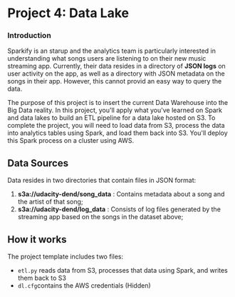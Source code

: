 # Project 4: Data Lake


### Introduction 
Sparkify is an starup and the analytics team is particularly interested in understanding what songs users are listening to on their new music streaming app. Currently, their data resides in a directory of **JSON logs** on user activity on the app, as well as a directory with JSON metadata on the songs in their app. However, this cannot provid an easy way to query the data.

The purpose of this project is to insert the current Data Warehouse into the Big Data reality.
In this project, you'll apply what you've learned on Spark and data lakes to build an ETL pipeline for a data lake hosted on S3. To complete the project, you will need to load data from S3, process the data into analytics tables using Spark, and load them back into S3. You'll deploy this Spark process on a cluster using AWS.

## Data Sources

Data resides in two directories that contain files in JSON format:

1. **s3a://udacity-dend/song_data** : Contains metadata about a song and the artist of that song;
2. **s3a://udacity-dend/log_data** : Consists of log files generated by the streaming app based on the songs in the dataset above;



##  How it works

The project template includes two files:

-   `etl.py`  reads data from S3, processes that data using Spark, and writes them back to S3
-   `dl.cfg`contains the AWS credentials (Hidden)
 